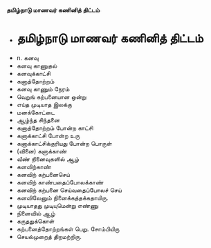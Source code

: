 **தமிழ்நாடு மாணவர் கணினித் திட்டம்**
- # தமிழ்நாடு மாணவர் கணினித் திட்டம்
- n. கனவு
- கனவு காணுதல்
- கனவுக்காட்சி
- கனாத்தோற்றம்
- கனவு காணும் நேரம்
- வெறுங் கற்பனையான ஒன்று
- எய்த முடியாத இலக்கு
- மனக்கோட்டை
- ஆழ்ந்த சிந்தனை
- கனாத்தோற்றம் போன்ற காட்சி
- கனாக்காட்சி போன்ற உரு
- கனாக்காட்சிக்குரியது போன்ற பொருள்
- (வினை) கனாக்காண்
- வீண் நினைவுகளில் ஆழ்
- கனவிற்காண்
- கனவிற் கற்பனைசெய்
- கனவிற் காண்பதைப்போலக்காண்
- கனவிற் கற்பனை செய்வதைப்போலச் செய்
- கனவிலேனும் நினைக்கத்தக்கதாயிரு.
- முடியாதது முடியுமென்று எண்ணு
- நினைவில் ஆழ்
- கருததுக்கொள்
- கற்பனைத்தோற்றங்கள் பெறு. சோம்பியிரு
- செயல்முறைத் திறமற்றிரு.

